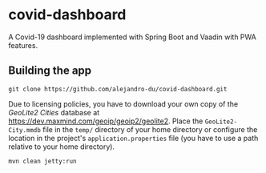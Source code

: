 # covid-dashboard

A Covid-19 dashboard implemented with Spring Boot and Vaadin with PWA features.

## Building the app

```
git clone https://github.com/alejandro-du/covid-dashboard.git
```

Due to licensing policies, you have to download your own copy of the *GeoLite2 Cities* database at
https://dev.maxmind.com/geoip/geoip2/geolite2. Place the `GeoLite2-City.mmdb` file  in the `temp/`
directory of your home directory or configure the location in the project's
`application.properties` file (you have to use a path relative to your home directory).

```
mvn clean jetty:run
```

